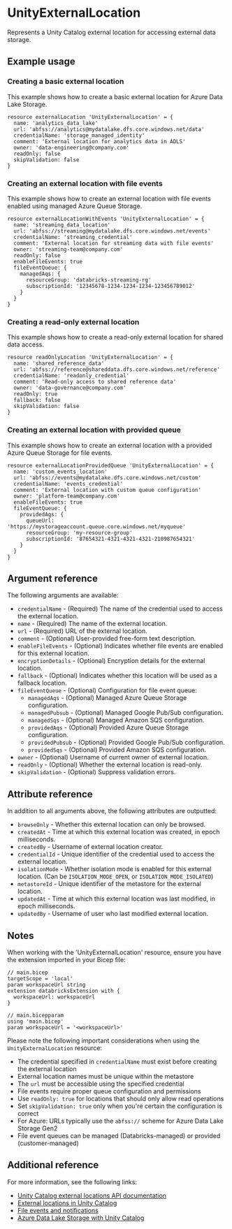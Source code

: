 ﻿---
category: "Unity Catalog"
---

# UnityExternalLocation

Represents a Unity Catalog external location for accessing external data storage.

## Example usage

### Creating a basic external location

This example shows how to create a basic external location for Azure Data Lake Storage.

```bicep
resource externalLocation 'UnityExternalLocation' = {
  name: 'analytics_data_lake'
  url: 'abfss://analytics@mydatalake.dfs.core.windows.net/data'
  credentialName: 'storage_managed_identity'
  comment: 'External location for analytics data in ADLS'
  owner: 'data-engineering@company.com'
  readOnly: false
  skipValidation: false
}
```

### Creating an external location with file events

This example shows how to create an external location with file events enabled using managed Azure Queue Storage.

```bicep
resource externalLocationWithEvents 'UnityExternalLocation' = {
  name: 'streaming_data_location'
  url: 'abfss://streaming@mydatalake.dfs.core.windows.net/events'
  credentialName: 'streaming_credential'
  comment: 'External location for streaming data with file events'
  owner: 'streaming-team@company.com'
  readOnly: false
  enableFileEvents: true
  fileEventQueue: {
    managedAqs: {
      resourceGroup: 'databricks-streaming-rg'
      subscriptionId: '12345678-1234-1234-1234-123456789012'
    }
  }
}
```

### Creating a read-only external location

This example shows how to create a read-only external location for shared data access.

```bicep
resource readOnlyLocation 'UnityExternalLocation' = {
  name: 'shared_reference_data'
  url: 'abfss://reference@shareddata.dfs.core.windows.net/reference'
  credentialName: 'readonly_credential'
  comment: 'Read-only access to shared reference data'
  owner: 'data-governance@company.com'
  readOnly: true
  fallback: false
  skipValidation: false
}
```

### Creating an external location with provided queue

This example shows how to create an external location with a provided Azure Queue Storage for file events.

```bicep
resource externalLocationProvidedQueue 'UnityExternalLocation' = {
  name: 'custom_events_location'
  url: 'abfss://events@mydatalake.dfs.core.windows.net/custom'
  credentialName: 'events_credential'
  comment: 'External location with custom queue configuration'
  owner: 'platform-team@company.com'
  enableFileEvents: true
  fileEventQueue: {
    providedAqs: {
      queueUrl: 'https://mystorageaccount.queue.core.windows.net/myqueue'
      resourceGroup: 'my-resource-group'
      subscriptionId: '87654321-4321-4321-4321-210987654321'
    }
  }
}
```

## Argument reference

The following arguments are available:

- `credentialName` - (Required) The name of the credential used to access the external location.
- `name` - (Required) The name of the external location.
- `url` - (Required) URL of the external location.
- `comment` - (Optional) User-provided free-form text description.
- `enableFileEvents` - (Optional) Indicates whether file events are enabled for this external location.
- `encryptionDetails` - (Optional) Encryption details for the external location.
- `fallback` - (Optional) Indicates whether this location will be used as a fallback location.
- `fileEventQueue` - (Optional) Configuration for file event queue:
  - `managedAqs` - (Optional) Managed Azure Queue Storage configuration.
  - `managedPubsub` - (Optional) Managed Google Pub/Sub configuration.
  - `managedSqs` - (Optional) Managed Amazon SQS configuration.
  - `providedAqs` - (Optional) Provided Azure Queue Storage configuration.
  - `providedPubsub` - (Optional) Provided Google Pub/Sub configuration.
  - `providedSqs` - (Optional) Provided Amazon SQS configuration.
- `owner` - (Optional) Username of current owner of external location.
- `readOnly` - (Optional) Whether the external location is read-only.
- `skipValidation` - (Optional) Suppress validation errors.

## Attribute reference

In addition to all arguments above, the following attributes are outputted:

- `browseOnly` - Whether this external location can only be browsed.
- `createdAt` - Time at which this external location was created, in epoch milliseconds.
- `createdBy` - Username of external location creator.
- `credentialId` - Unique identifier of the credential used to access the external location.
- `isolationMode` - Whether isolation mode is enabled for this external location. (Can be `ISOLATION_MODE_OPEN`, or `ISOLATION_MODE_ISOLATED`)
- `metastoreId` - Unique identifier of the metastore for the external location.
- `updatedAt` - Time at which this external location was last modified, in epoch milliseconds.
- `updatedBy` - Username of user who last modified external location.

## Notes

When working with the 'UnityExternalLocation' resource, ensure you have the extension imported in your Bicep file:

```bicep
// main.bicep
targetScope = 'local'
param workspaceUrl string
extension databricksExtension with {
  workspaceUrl: workspaceUrl
}

// main.bicepparam
using 'main.bicep'
param workspaceUrl = '<workspaceUrl>'
```

Please note the following important considerations when using the `UnityExternalLocation` resource:

- The credential specified in `credentialName` must exist before creating the external location
- External location names must be unique within the metastore
- The `url` must be accessible using the specified credential
- File events require proper queue configuration and permissions
- Use `readOnly: true` for locations that should only allow read operations
- Set `skipValidation: true` only when you're certain the configuration is correct
- For Azure: URLs typically use the `abfss://` scheme for Azure Data Lake Storage Gen2
- File event queues can be managed (Databricks-managed) or provided (customer-managed)

## Additional reference

For more information, see the following links:

- [Unity Catalog external locations API documentation][00]
- [External locations in Unity Catalog][01]
- [File events and notifications][02]
- [Azure Data Lake Storage with Unity Catalog][03]

<!-- Link reference definitions -->
[00]: https://docs.databricks.com/api/azure/workspace/externallocations/create
[01]: https://docs.databricks.com/data-governance/unity-catalog/manage-external-locations-and-credentials.html
[02]: https://docs.databricks.com/ingestion/file-detection/index.html
[03]: https://docs.databricks.com/connect/unity-catalog/azure-adls.html

